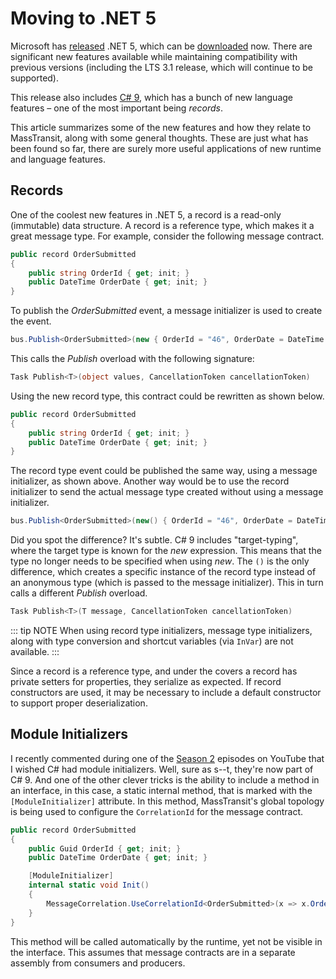 # Moving to .NET 5

Microsoft has [released](https://devblogs.microsoft.com/dotnet/announcing-net-5-0/) .NET 5, which can be [downloaded](https://dotnet.microsoft.com/download/dotnet/5.0) now. There are significant new features available while maintaining compatibility with previous versions (including the LTS 3.1 release, which will continue to be supported).

This release also includes [C# 9](https://devblogs.microsoft.com/dotnet/c-9-0-on-the-record/), which has a bunch of new language features – one of the most important being _records_.

This article summarizes some of the new features and how they relate to MassTransit, along with some general thoughts. These are just what has been found so far, there are surely more useful applications of new runtime and language features.

## Records

One of the coolest new features in .NET 5, a record is a read-only (immutable) data structure. A record is a reference type, which makes it a great message type. For example, consider the following message contract.

```cs
public record OrderSubmitted
{
    public string OrderId { get; init; }
    public DateTime OrderDate { get; init; }
}
```

To publish the _OrderSubmitted_ event, a message initializer is used to create the event.

```cs
bus.Publish<OrderSubmitted>(new { OrderId = "46", OrderDate = DateTime.UtcNow });
```

This calls the _Publish_ overload with the following signature:

```cs
Task Publish<T>(object values, CancellationToken cancellationToken)
```

Using the new record type, this contract could be rewritten as shown below.

```cs
public record OrderSubmitted
{
    public string OrderId { get; init; }
    public DateTime OrderDate { get; init; }
}
```

The record type event could be published the same way, using a message initializer, as shown above. Another way would be to use the record initializer to send the actual message type created without using a message initializer.

```cs
bus.Publish<OrderSubmitted>(new() { OrderId = "46", OrderDate = DateTime.UtcNow });
```

Did you spot the difference? It's subtle. C# 9 includes "target-typing", where the target type is known for the _new_ expression. This means that the type no longer needs to be specified when using _new_. The `()` is the only difference, which creates a specific instance of the record type instead of an anonymous type (which is passed to the message initializer). This in turn calls a different _Publish_ overload.

```cs
Task Publish<T>(T message, CancellationToken cancellationToken)
```

::: tip NOTE
When using record type initializers, message type initializers, along with type conversion and shortcut variables (via `InVar`) are not available.
:::

Since a record is a reference type, and under the covers a record has private setters for properties, they serialize as expected. If record constructors are used, it may be necessary to include a default constructor to support proper deserialization.

## Module Initializers

I recently commented during one of the [Season 2](https://www.youtube.com/playlist?list=PLx8uyNNs1ri1UA_Nerr7Ej3g9nT2PxbbH) episodes on YouTube that I wished C# had module initializers. Well, sure as s--t, they're now part of C# 9. And one of the other clever tricks is the ability to include a method in an interface, in this case, a static internal method, that is marked with the `[ModuleInitializer]` attribute. In this method, MassTransit's global topology is being used to configure the `CorrelationId` for the message contract.

```cs
public record OrderSubmitted
{
    public Guid OrderId { get; init; }
    public DateTime OrderDate { get; init; }

    [ModuleInitializer]
    internal static void Init()
    {
        MessageCorrelation.UseCorrelationId<OrderSubmitted>(x => x.OrderId);
    }
}
```

This method will be called automatically by the runtime, yet not be visible in the interface. This assumes that message contracts are in a separate assembly from consumers and producers.






